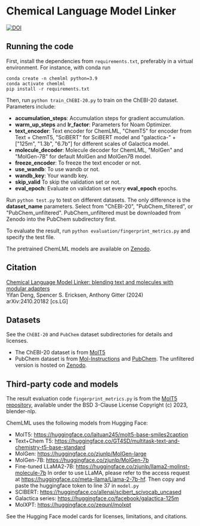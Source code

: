 # Chemical Language Model Linker
[![DOI](https://zenodo.org/badge/DOI/10.5281/zenodo.13925649.svg)](https://zenodo.org/doi/10.5281/zenodo.13925649)

## Running the code
First, install the dependencies from `requirements.txt`, preferably in a virtual environment.
For instance, with conda run
```
conda create -n chemlml python=3.9
conda activate chemlml
pip install -r requirements.txt
```

Then, run `python train_ChEBI-20.py` to train on the ChEBI-20 dataset.
Parameters include:  
- **accumulation_steps**: Accumulation steps for gradient accumulation.  
- **warm_up_steps** and **lr_factor**: Parameters for Noam Optimizer.  
- **text_encoder**: Text encoder for ChemLML, "ChemT5" for encoder from Text + ChemT5, "SciBERT" for SciBERT model and "galactica-" + ["125m", "1.3b", "6.7b"] for different scales of Galactica model.  
- **molecule_decoder**: Molecule decoder for ChemLML, "MolGen" and "MolGen-7B" for default MolGen and MolGen7B model.  
- **freeze_encoder**: To freeze the text encoder or not.
- **use_wandb**: To use wandb or not.  
- **wandb_key**: Your wandb key.  
- **skip_valid** To skip the validation set or not.  
- **eval_epoch**: Evaluate on validation set every **eval_epoch** epochs.

Run `python test.py` to test on different datasets.
The only difference is the **dataset_name** parameters.
Select from "ChEBI-20", "PubChem_filtered", or "PubChem_unfiltered".
PubChem_unfiltered must be downloaded from Zenodo into the PubChem subdirectory first.

To evaluate the result, run `python evaluation/fingerprint_metrics.py` and specify the test file.

The pretrained ChemLML models are available on [Zenodo](https://zenodo.org/doi/10.5281/zenodo.11661517).

## Citation
[Chemical Language Model Linker: blending text and molecules with modular adapters](https://arxiv.org/abs/2410.20182)  
Yifan Deng, Spencer S. Ericksen, Anthony Gitter (2024)  
arXiv:2410.20182 [cs.LG]

## Datasets
See the `ChEBI-20` and `PubChem` dataset subdirectories for details and licenses.
- The ChEBI-20 dataset is from [MolT5](https://doi.org/10.18653/v1/2022.emnlp-main.26)
- PubChem dataset is from [Mol-Instructions](https://openreview.net/forum?id=Tlsdsb6l9n) and [PubChem](https://pubchem.ncbi.nlm.nih.gov/). The unfiltered version is hosted on [Zenodo](https://zenodo.org/doi/10.5281/zenodo.11661517).

## Third-party code and models
The result evaluation code `fingerprint_metrics.py` is from the [MolT5 repository](https://github.com/blender-nlp/MolT5), available under the BSD 3-Clause License Copyright (c) 2023, blender-nlp.

ChemLML uses the following models from Hugging Face:
- MolT5: https://huggingface.co/laituan245/molt5-base-smiles2caption
- Text+Chem T5: https://huggingface.co/GT4SD/multitask-text-and-chemistry-t5-base-standard
- MolGen: https://huggingface.co/zjunlp/MolGen-large
- MolGen-7B: https://huggingface.co/zjunlp/MolGen-7b
- Fine-tuned LLaMA2-7B: https://huggingface.co/zjunlp/llama2-molinst-molecule-7b In order to use LLaMA, please refer to the access request at https://huggingface.co/meta-llama/Llama-2-7b-hf. Then copy and paste the huggingface token to line 37 in `model.py`
- SCIBERT: https://huggingface.co/allenai/scibert_scivocab_uncased
- Galactica series: https://huggingface.co/facebook/galactica-125m
- MolXPT: https://huggingface.co/zequnl/molxpt

See the Hugging Face model cards for licenses, limitations, and citations.
